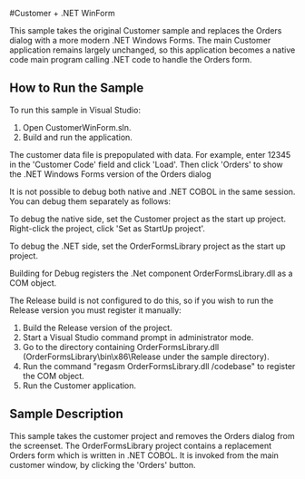 #Customer + .NET WinForm

This sample takes the original Customer sample and replaces the Orders dialog
with a more modern .NET Windows Forms. The main Customer application remains largely unchanged,
so this application becomes a native code main program calling .NET code to handle the
Orders form.

## How to Run the Sample

To run this sample in Visual Studio:

1. Open CustomerWinForm.sln.
2. Build and run the application.

The customer data file is prepopulated with data.
For example, enter 12345 in the 'Customer Code' field and click 'Load'. 
Then click 'Orders' to show the .NET Windows Forms version of the Orders dialog</step>

It is not possible to debug both native and .NET COBOL in the same session. 
You can debug them separately as follows:

To debug the native side, set the Customer project as the start up project. 
Right-click the project, click 'Set as StartUp project'.

To debug the .NET  side, set the OrderFormsLibrary project as the start up project.

Building for Debug registers the .Net component OrderFormsLibrary.dll as a COM object. 

The Release build is not configured to do this, so if you wish to run the Release version you must register it manually:

1. Build the Release version of the project.
2. Start a Visual Studio command prompt in administrator mode.
3. Go to the directory containing OrderFormsLibrary.dll (OrderFormsLibrary\bin\x86\Release under the sample directory).
4. Run the command "regasm OrderFormsLibrary.dll /codebase" to register the COM object.
5. Run the Customer application.

## Sample Description

This sample takes the customer project and removes the Orders dialog from the screenset.
The OrderFormsLibrary project contains a replacement Orders form which is written in
.NET COBOL. It is invoked from the main customer window, by clicking the 'Orders' button.

